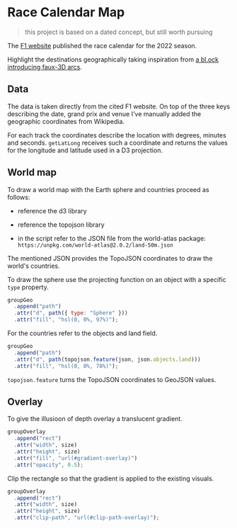 # Race Calendar Map

> this project is based on a dated concept, but still worth pursuing

The [F1 website](https://www.formula1.com/en/latest/article.formula-1-announces-23-race-calendar-for-2022.2HcIP34fK3Zznx7YZfWL6P.html) published the race calendar for the 2022 season.

Highlight the destinations geographically taking inspiration from [a bl.ock introducing faux-3D arcs](http://bl.ocks.org/dwtkns/4973620).

## Data

The data is taken directly from the cited F1 website. On top of the three keys describing the date, grand prix and venue I've manually added the geographic coordinates from Wikipedia.

For each track the coordinates describe the location with degrees, minutes and seconds. `getLatLong` receives such a coordinate and returns the values for the longitude and latitude used in a D3 projection.

## World map

To draw a world map with the Earth sphere and countries proceed as follows:

- reference the d3 library

- reference the topojson library

- in the script refer to the JSON file from the world-atlas package: `https://unpkg.com/world-atlas@2.0.2/land-50m.json`

The mentioned JSON provides the TopoJSON coordinates to draw the world's countries.

To draw the sphere use the projecting function on an object with a specific `type` property.

```js
groupGeo
  .append("path")
  .attr("d", path({ type: "Sphere" }))
  .attr("fill", "hsl(0, 0%, 97%)");
```

For the countries refer to the objects and land field.

```js
groupGeo
  .append("path")
  .attr("d", path(topojson.feature(json, json.objects.land)))
  .attr("fill", "hsl(0, 0%, 78%)");
```

`topojson.feature` turns the TopoJSON coordinates to GeoJSON values.

## Overlay

To give the illusioon of depth overlay a translucent gradient.

```js
groupOverlay
  .append("rect")
  .attr("width", size)
  .attr("height", size)
  .attr("fill", "url(#gradient-overlay)")
  .attr("opacity", 0.5);
```

Clip the rectangle so that the gradient is applied to the existing visuals.

```js
groupOverlay
  .append("rect")
  .attr("width", size)
  .attr("height", size)
  .attr("clip-path", "url(#clip-path-overlay)");
```

